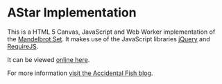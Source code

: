 # AStar Implementation

This is a HTML 5 Canvas, JavaScript and Web Worker implementation of the [Mandelbrot Set](http://en.wikipedia.org/wiki/Mandelbrot_set). It makes use of the JavaScript libraries [jQuery](http://jquery.com/) and [RequireJS](http://requirejs.org/).

It can be viewed [online here](http://www.accidentalfish.com/mandelbrot/index.html).

For more information [visit the Accidental Fish blog](http://accidentalfish.wordpress.com).
